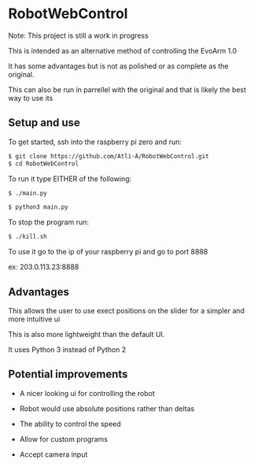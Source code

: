 # RobotWebControl


Note: This project is still a work in progress

This is intended as an alternative method of controlling the EvoArm 1.0

It has some advantages but is not as polished or as complete as the original.

This can also be run in parrellel with the original and that is likely the best way to use its

## Setup and use

To get started, ssh into the raspberry pi zero and run:

```sh
$ git clone https://github.com/Atli-A/RobotWebControl.git
$ cd RobotWebControl
```
To run it type EITHER of the following:
```sh
$ ./main.py

$ python3 main.py
```

To stop the program run:
```sh
$ ./kill.sh
```

To use it go to the ip of your raspberry pi and go to port 8888

ex: 203.0.113.23:8888

## Advantages

This allows the user to use exect positions on the slider for a simpler and more intuitive ui

This is also more lightweight than the default UI.

It uses Python 3 instead of Python 2 

## Potential improvements

- A nicer looking ui for controlling the robot

- Robot would use absolute positions rather than deltas

- The ability to control the speed

- Allow for custom programs

- Accept camera input